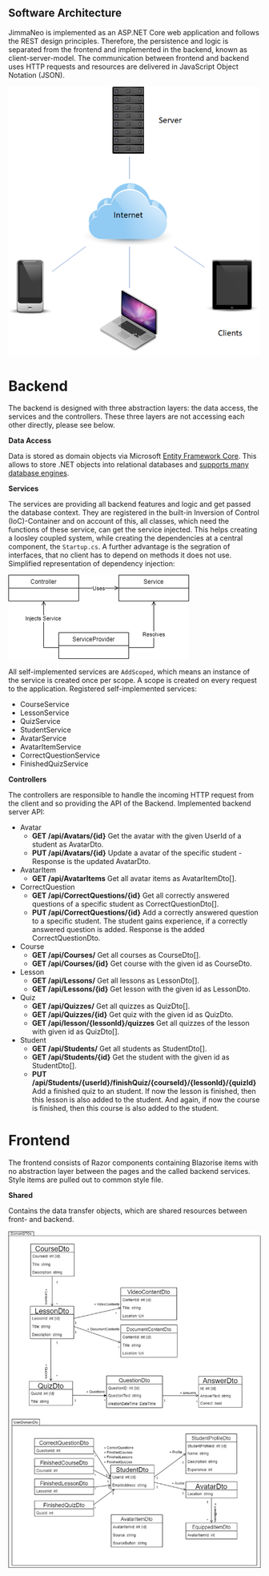 ## Software Architecture
JimmaNeo is implemented as an ASP.NET Core web application and follows the REST design principles. Therefore, the persistence and logic is separated from the frontend and implemented in the backend, known as client-server-model. The communication between frontend and backend uses HTTP requests and resources are delivered in JavaScript Object Notation (JSON).

![Server Client Model](../images/client_server.png)

# Backend
The backend is designed with three abstraction layers: the data access, the services and the controllers. These three layers are not accessing each other directly, please see below.

**Data Access**

Data is stored as domain objects via Microsoft [Entity Framework Core](https://docs.microsoft.com/en-us/ef/core/). This allows to store .NET objects into relational databases and [supports many database engines](https://docs.microsoft.com/en-us/ef/core/providers/?tabs=dotnet-core-cli).

**Services**

The services are providing all backend features and logic and get passed the database context. They are registered in the built-in Inversion of Control (IoC)-Container and on account of this, all classes, which need the functions of these service, can get the service injected. This helps creating a loosley coupled system, while creating the dependencies at a central component, the `Startup.cs`. A further advantage is the segration of interfaces, that no client has to depend on methods it does not use. Simplified representation of dependency injection:

![Simplified representation of dependency injection](../images/dependency_injection.png)

All self-implemented services are `AddScoped`, which means an instance of the service is created once per scope. A scope is created on every request to the application.
Registered self-implemented services:
* CourseService
* LessonService
* QuizService
* StudentService
* AvatarService
* AvatarItemService
* CorrectQuestionService
* FinishedQuizService

**Controllers**

The controllers are responsible to handle the incoming HTTP request from the client and so providing the API of the Backend.
Implemented backend server API:
* Avatar
    * **GET /api/Avatars/{id}**
    Get the avatar with the given UserId of a student as AvatarDto.
    * **PUT /api/Avatars/{id}**
    Update a avatar of the specific student - Response is the updated AvatarDto.
* AvatarItem
    * **GET /api/AvatarItems**
    Get all avatar items as AvatarItemDto[].
* CorrectQuestion
    * **GET /api/CorrectQuestions/{id}**
    Get all correctly answered questions of a specific student as CorrectQuestionDto[].
    * **PUT /api/CorrectQuestions/{id}**
    Add a correctly answered question to a specific student. The student gains experience, if a correctly answered question is added. Response is the added CorrectQuestionDto.
* Course
    * **GET /api/Courses/**
    Get all courses as CourseDto[].
    * **GET /api/Courses/{id}**
    Get course  with the given id as CourseDto.
* Lesson
    * **GET /api/Lessons/**
    Get all lessons as LessonDto[].
    * **GET /api/Lessons/{id}**
    Get lesson with the given id as LessonDto.
* Quiz
    * **GET /api/Quizzes/**
    Get all quizzes as QuizDto[].
    * **GET /api/Quizzes/{id}**
    Get quiz with the given id as QuizDto.
    * **GET /api/lesson/{lessonId}/quizzes**
    Get all quizzes of the lesson with given id as QuizDto[].
* Student
    * **GET /api/Students/**
    Get all students as StudentDto[].
    * **GET /api/Students/{id}**
    Get the student with the given id as StudentDto[].
    * **PUT /api/Students/{userId}/finishQuiz/{courseId}/{lessonId}/{quizId}**
    Add a finished quiz to an student. If now the lesson is finished, then this lesson is also added to the student. And again, if now the course is finished, then this course is also added to the student.


# Frontend
The frontend consists of Razor components containing Blazorise items with no abstraction layer between the pages and the called backend services. Style items are pulled out to common style file.

**Shared**

Contains the data transfer objects, which are shared resources between front- and backend.

![Data Transfer Object Model](../images/data_transfer_object_model.png)
